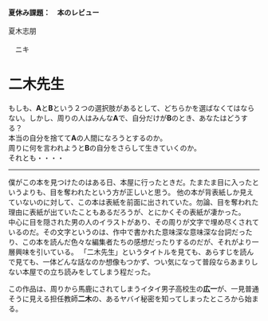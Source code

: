 **夏休み課題：　本のレビュー**
<br>
<br>
夏木志朋<br>
<br>
　ニキ
# 二木先生

もしも、**A**と**B**という２つの選択肢があるとして、どちらかを選ばなくてはならない。しかし、周りの人はみんな**A**で、自分だけが**B**のとき、あなたはどうする？<br>
本当の自分を捨てて**A**の人間になろうとするのか。<br>
周りに何を言われようと**B**の自分をさらして生きていくのか。<br>
それとも・・・・
***
僕がこの本を見つけたのはある日、本屋に行ったときだ。たまたま目に入ったというよりも、目を奪われたという方が正しいと思う。
他の本が背表紙しか見えていないのに対して、この本は表紙を前面に出されていた。勿論、目を奪われた理由に表紙が出ていたこともあるだろうが、とにかくその表紙が凄かった。<br>
中心に目を隠された男の人のイラストがあり、その周りが文字で埋め尽くされているのだ。その文字というのは、作中で書かれた意味深な意味深な台詞だったり、この本を読んだ色々な編集者たちの感想だったりするのだが、それがより一層興味を引いている。
「二木先生」というタイトルを見ても、あらすじを読んで見ても、一体どんな話なのか想像もつかず、つい気になって普段ならあまりしない本屋での立ち読みをしてしまう程だった。

この作品は、周りから馬鹿にされてしまうイタイ男子高校生の**広一**が、一見普通そうに見える担任教師**二木**の、あるヤバイ秘密を知ってしまったところから始まる。
